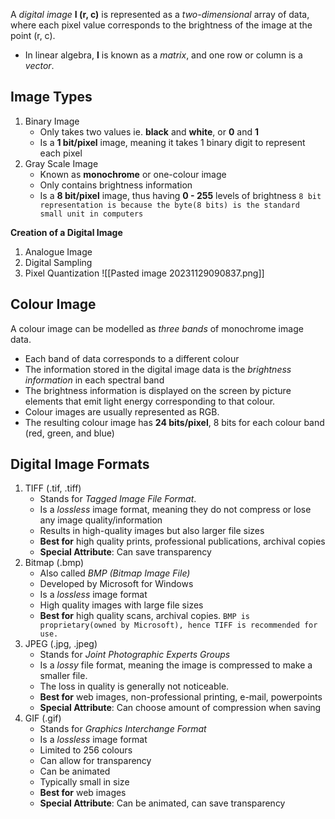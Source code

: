 A *digital image*  **I (r, c)** is represented as a *two-dimensional*  array of data, where each pixel value corresponds to the brightness of the image at the point (r, c).
- In linear algebra, **I** is known as a *matrix*, and one row or column is a *vector*.

## Image Types
1. Binary Image
	- Only takes two values ie. **black** and **white**, or **0** and **1**
	- Is a **1 bit/pixel** image, meaning it takes 1 binary digit to represent each pixel
2. Gray Scale Image
	- Known as **monochrome** or one-colour image
	- Only contains brightness information
	- Is a **8 bit/pixel** image, thus having **0 - 255**  levels of brightness
	`8 bit representation is because the byte(8 bits) is the standard small unit in computers`

**Creation of a Digital Image**
1. Analogue Image
2. Digital Sampling
3. Pixel Quantization
![[Pasted image 20231129090837.png]]

## Colour Image
A colour image can be modelled as *three bands* of monochrome image data.
- Each band of data corresponds to a different colour
- The information stored in the digital image data is the *brightness information*  in each spectral band
- The brightness information is displayed on the screen by picture elements that emit light energy corresponding to  that colour.
- Colour images are usually represented as RGB.
- The resulting colour image has **24 bits/pixel**, 8 bits for each colour band (red, green, and blue)

## Digital Image Formats
1. TIFF (.tif, .tiff)
	- Stands for *Tagged Image File Format*.
	- Is a *lossless*  image format, meaning they do not compress or lose any image quality/information
	- Results in high-quality images but also larger file sizes
	- **Best for** high quality prints, professional publications, archival copies
	- **Special Attribute**: Can save transparency
2. Bitmap (.bmp)
	- Also called *BMP (Bitmap Image File)*
	- Developed by Microsoft for Windows
	- Is a *lossless*  image format
	- High quality images with large file sizes
	- **Best for** high quality scans, archival copies.
	`BMP is proprietary(owned by Microsoft), hence TIFF is recommended for use.`
3. JPEG (.jpg, .jpeg)
	- Stands for *Joint Photographic Experts Groups*
	- Is a *lossy*  file format, meaning the image is compressed to make a smaller file.
	- The loss in quality is generally not noticeable.
	- **Best for** web images, non-professional printing, e-mail, powerpoints
	- **Special Attribute**: Can choose amount of compression when saving 
4. GIF (.gif)
	- Stands for *Graphics Interchange Format*
	- Is a *lossless*  image format
	- Limited to 256 colours
	- Can allow for transparency
	- Can be animated
	- Typically small in size
	- **Best for** web images
	- **Special Attribute**: Can be animated, can save transparency